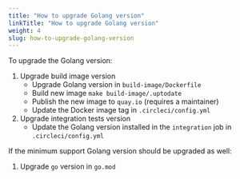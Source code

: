 ```yaml
---
title: "How to upgrade Golang version"
linkTitle: "How to upgrade Golang version"
weight: 4
slug: how-to-upgrade-golang-version
---
```


To upgrade the Golang version:

1. Upgrade build image version
   - Upgrade Golang version in `build-image/Dockerfile`
   - Build new image `make build-image/.uptodate`
   - Publish the new image to `quay.io` (requires a maintainer)
   - Update the Docker image tag in `.circleci/config.yml`
2. Upgrade integration tests version
   - Update the Golang version installed in the `integration` job in `.circleci/config.yml` 

If the minimum support Golang version should be upgraded as well:

1. Upgrade `go` version in `go.mod` 
